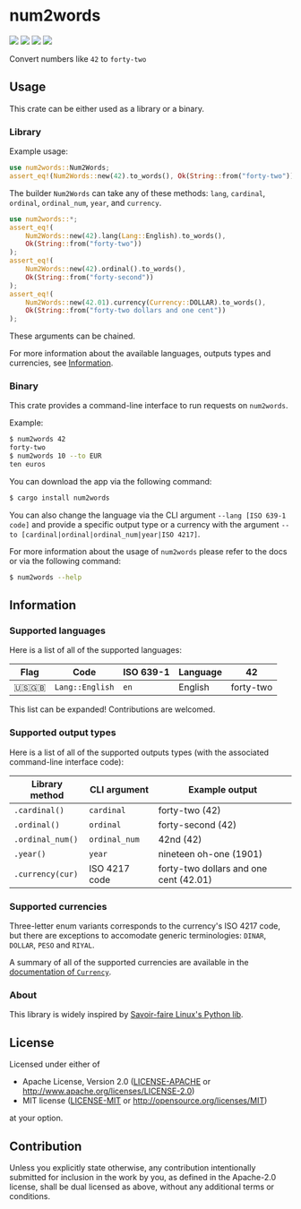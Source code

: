 # num2words

<a href="https://crates.io/crates/num2words"><img src="https://img.shields.io/crates/v/num2words"/></a> <a href="https://crates.io/crates/num2words"><img src="https://img.shields.io/crates/d/num2words"/></a> <a href="https://docs.rs/num2words"><img src="https://img.shields.io/docsrs/num2words"/></a> <a href="#license"><img src="https://img.shields.io/crates/l/num2words"/></a>

Convert numbers like `42` to `forty-two`

## Usage

This crate can be either used as a library or a binary.

### Library

Example usage:

```rust
use num2words::Num2Words;
assert_eq!(Num2Words::new(42).to_words(), Ok(String::from("forty-two")));
```

The builder `Num2Words` can take any of these methods: `lang`, `cardinal`,
`ordinal`, `ordinal_num`, `year`, and `currency`.

```rust
use num2words::*;
assert_eq!(
    Num2Words::new(42).lang(Lang::English).to_words(),
    Ok(String::from("forty-two"))
);
assert_eq!(
    Num2Words::new(42).ordinal().to_words(),
    Ok(String::from("forty-second"))
);
assert_eq!(
    Num2Words::new(42.01).currency(Currency::DOLLAR).to_words(),
    Ok(String::from("forty-two dollars and one cent"))
);
```

These arguments can be chained.

For more information about the available languages, outputs types and
currencies, see [Information](#information).

### Binary

This crate provides a command-line interface to run requests on `num2words`.

Example:

```sh
$ num2words 42
forty-two
$ num2words 10 --to EUR
ten euros
```

You can download the app via the following command:

```sh
$ cargo install num2words
```

You can also change the language via the CLI argument `--lang [ISO 639-1
code]` and provide a specific output type or a currency with the argument
`--to [cardinal|ordinal|ordinal_num|year|ISO 4217]`.

For more information about the usage of `num2words` please refer to the docs
or via the following command:

```sh
$ num2words --help
```

## Information

### Supported languages

Here is a list of all of the supported languages:

| Flag | Code            | ISO 639-1 | Language | 42        |
| ---- | --------------- | --------- | -------- | --------- |
| 🇺🇸🇬🇧 | `Lang::English` | `en`      | English  | forty-two |

This list can be expanded! Contributions are welcomed.

### Supported output types

Here is a list of all of the supported outputs types (with the associated
command-line interface code):

| Library method   | CLI argument  | Example output                         |
| ---------------- | ------------- | -------------------------------------- |
| `.cardinal()`    | `cardinal`    | forty-two (42)                         |
| `.ordinal()`     | `ordinal`     | forty-second (42)                      |
| `.ordinal_num()` | `ordinal_num` | 42nd (42)                              |
| `.year()`        | `year`        | nineteen oh-one (1901)                 |
| `.currency(cur)` | ISO 4217 code | forty-two dollars and one cent (42.01) |

### Supported currencies

Three-letter enum variants corresponds to the currency's ISO 4217 code, but
there are exceptions to accomodate generic terminologies: `DINAR`, `DOLLAR`,
`PESO` and `RIYAL`.

A summary of all of the supported currencies are available in the [documentation
of `Currency`](https://docs.rs/num2words/latest/num2words/enum.Currency.html).

### About

This library is widely inspired by [Savoir-faire Linux's Python
lib](https://github.com/savoirfairelinux/num2words/).

## License

Licensed under either of

- Apache License, Version 2.0
  ([LICENSE-APACHE](LICENSE-APACHE) or
  http://www.apache.org/licenses/LICENSE-2.0)
- MIT license
  ([LICENSE-MIT](LICENSE-MIT) or http://opensource.org/licenses/MIT)

at your option.

## Contribution

Unless you explicitly state otherwise, any contribution intentionally submitted
for inclusion in the work by you, as defined in the Apache-2.0 license,
shall be dual licensed as above, without any additional terms or conditions.
